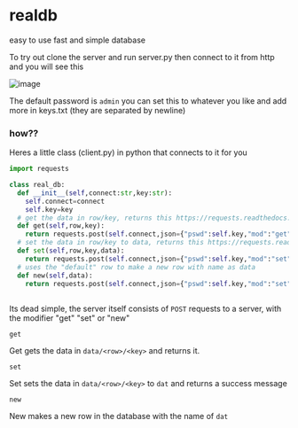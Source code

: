 # realdb
easy to use fast and simple database

To try out clone the server and run server.py then connect to it from http and you will see this 

![image](https://user-images.githubusercontent.com/67511181/205740385-a74e9ea9-9966-4a9e-8c96-4e0bea0cefcb.png)

The default password is ``admin`` you can set this to whatever you like and add more in keys.txt (they are separated by newline)

### how??

Heres a little class (client.py) in python that connects to it for you

```python
import requests

class real_db:
  def __init__(self,connect:str,key:str):
    self.connect=connect
    self.key=key
  # get the data in row/key, returns this https://requests.readthedocs.io/en/latest/user/quickstart/#response-content
  def get(self,row,key):
    return requests.post(self.connect,json={"pswd":self.key,"mod":"get","row":row,"key":key})
  # set the data in row/key to data, returns this https://requests.readthedocs.io/en/latest/user/quickstart/#response-content
  def set(self,row,key,data):
    return requests.post(self.connect,json={"pswd":self.key,"mod":"set","row":row,"key":key,"dat":data})
  # uses the "default" row to make a new row with name as data
  def new(self,data):
    return requests.post(self.connect,json={"pswd":self.key,"mod":"set","dat":data})
    
```
    
Its dead simple, the server itself consists of ``POST`` requests to a server, with the modifier "get" "set" or "new"

``get``

Get gets the data in ``data/<row>/<key>`` and returns it.

``set``

Set sets the data in ``data/<row>/<key>`` to ``dat`` and returns a success message

``new``

New makes a new row in the database with the name of ``dat``
